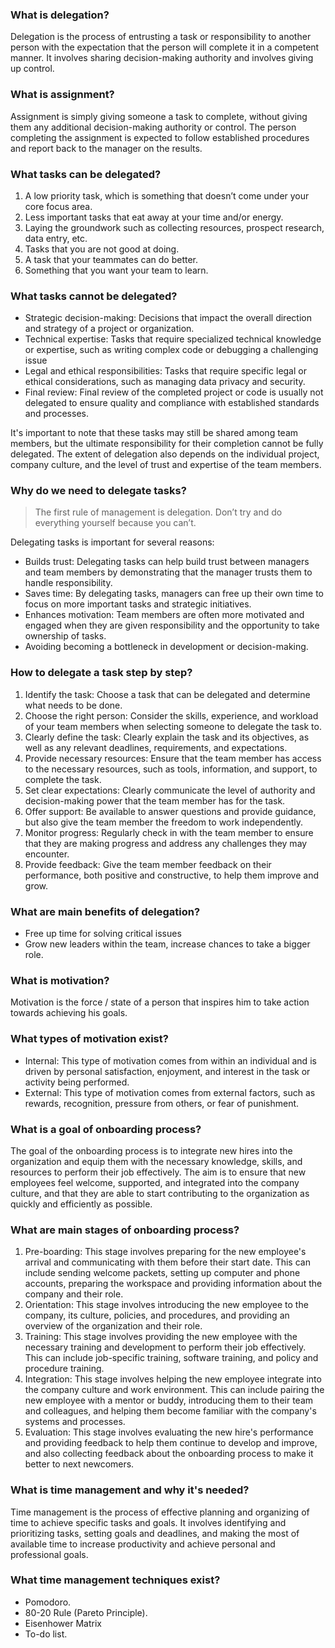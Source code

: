 ### What is delegation?
Delegation is the process of entrusting a task or responsibility to another person with the expectation that the person will complete it in a competent manner. It involves sharing decision-making authority and involves giving up control.

### What is assignment?
Assignment is simply giving someone a task to complete, without giving them any additional decision-making authority or control. The person completing the assignment is expected to follow established procedures and report back to the manager on the results.

### What tasks can be delegated?
1. A low priority task, which is something that doesn’t come under your core focus area.
2. Less important tasks that eat away at your time and/or energy.
3. Laying the groundwork such as collecting resources, prospect research, data entry, etc.
4. Tasks that you are not good at doing.
5. A task that your teammates can do better.
6. Something that you want your team to learn.

### What tasks cannot be delegated?
* Strategic decision-making: Decisions that impact the overall direction and strategy of a project or organization.
* Technical expertise: Tasks that require specialized technical knowledge or expertise, such as writing complex code or debugging a challenging issue
* Legal and ethical responsibilities: Tasks that require specific legal or ethical considerations, such as managing data privacy and security.
* Final review: Final review of the completed project or code is usually not delegated to ensure quality and compliance with established standards and processes.

It's important to note that these tasks may still be shared among team members, but the ultimate responsibility for their completion cannot be fully delegated. The extent of delegation also depends on the individual project, company culture, and the level of trust and expertise of the team members.

### Why do we need to delegate tasks?
> The first rule of management is delegation. Don’t try and do everything yourself because you can’t.

Delegating tasks is important for several reasons:
* Builds trust: Delegating tasks can help build trust between managers and team members by demonstrating that the manager trusts them to handle responsibility.
* Saves time: By delegating tasks, managers can free up their own time to focus on more important tasks and strategic initiatives.
* Enhances motivation: Team members are often more motivated and engaged when they are given responsibility and the opportunity to take ownership of tasks.
* Avoiding becoming a bottleneck in development or decision-making.

### How to delegate a task step by step?
1. Identify the task: Choose a task that can be delegated and determine what needs to be done.
2. Choose the right person: Consider the skills, experience, and workload of your team members when selecting someone to delegate the task to.
3. Clearly define the task: Clearly explain the task and its objectives, as well as any relevant deadlines, requirements, and expectations.
4. Provide necessary resources: Ensure that the team member has access to the necessary resources, such as tools, information, and support, to complete the task.
5. Set clear expectations: Clearly communicate the level of authority and decision-making power that the team member has for the task.
6. Offer support: Be available to answer questions and provide guidance, but also give the team member the freedom to work independently.
7. Monitor progress: Regularly check in with the team member to ensure that they are making progress and address any challenges they may encounter.
8. Provide feedback: Give the team member feedback on their performance, both positive and constructive, to help them improve and grow.

### What are main benefits of delegation?
* Free up time for solving critical issues
* Grow new leaders within the team, increase chances to take a bigger role.

### What is motivation?
Motivation is the force / state of a person that inspires him to take action towards achieving his goals.

### What types of motivation exist?
* Internal: This type of motivation comes from within an individual and is driven by personal satisfaction, enjoyment, and interest in the task or activity being performed.
* External: This type of motivation comes from external factors, such as rewards, recognition, pressure from others, or fear of punishment.

### What is a goal of onboarding process?
The goal of the onboarding process is to integrate new hires into the organization and equip them with the necessary knowledge, skills, and resources to perform their job effectively. The aim is to ensure that new employees feel welcome, supported, and integrated into the company culture, and that they are able to start contributing to the organization as quickly and efficiently as possible.

### What are main stages of onboarding process?
1. Pre-boarding: This stage involves preparing for the new employee's arrival and communicating with them before their start date. This can include sending welcome packets, setting up computer and phone accounts, preparing the workspace and providing information about the company and their role.
2. Orientation: This stage involves introducing the new employee to the company, its culture, policies, and procedures, and providing an overview of the organization and their role.
3. Training: This stage involves providing the new employee with the necessary training and development to perform their job effectively. This can include job-specific training, software training, and policy and procedure training.
4. Integration: This stage involves helping the new employee integrate into the company culture and work environment. This can include pairing the new employee with a mentor or buddy, introducing them to their team and colleagues, and helping them become familiar with the company's systems and processes.
5. Evaluation: This stage involves evaluating the new hire's performance and providing feedback to help them continue to develop and improve, and also collecting feedback about the onboarding process to make it better to next newcomers.

### What is time management and why it's needed?
Time management is the process of effective planning and organizing of time to achieve specific tasks and goals. It involves identifying and prioritizing tasks, setting goals and deadlines, and making the most of available time to increase productivity and achieve personal and professional goals.

### What time management techniques exist?
* Pomodoro.
* 80-20 Rule (Pareto Principle).
* Eisenhower Matrix
* To-do list.

